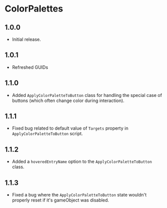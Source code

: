 # ColorPalettes

## 1.0.0

- Initial release.

## 1.0.1

- Refreshed GUIDs

## 1.1.0

- Added `ApplyColorPaletteToButton` class for handling the special case of buttons (which often change color during interaction).

## 1.1.1

- Fixed bug related to default value of `Targets` property in `ApplyColorPaletteToButton` script.

## 1.1.2

- Added a `hoveredEntryName` option to the `ApplyColorPaletteToButton` class.

## 1.1.3

- Fixed a bug where the `ApplyColorPaletteToButton` state wouldn't properly reset if it's gameObject was disabled.